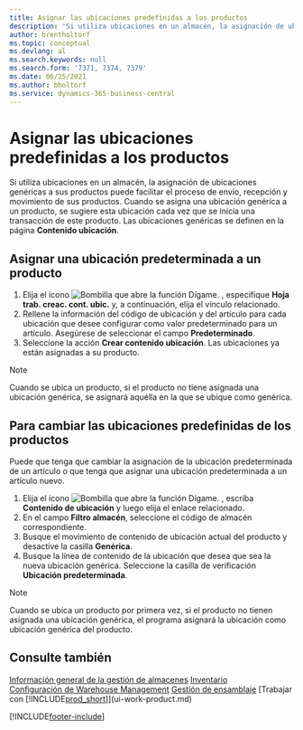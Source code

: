 ```yaml
---
title: Asignar las ubicaciones predefinidas a los productos
description: 'Si utiliza ubicaciones en un almacén, la asignación de ubicaciones genéricas a sus productos puede facilitar el proceso de envío, recepción y movimiento de sus productos.'
author: brentholtorf
ms.topic: conceptual
ms.devlang: al
ms.search.keywords: null
ms.search.form: '7371, 7374, 7379'
ms.date: 06/25/2021
ms.author: bholtorf
ms.service: dynamics-365-business-central
---
```

# <a name="assign-default-bins-to-items"></a>Asignar las ubicaciones predefinidas a los productos
Si utiliza ubicaciones en un almacén, la asignación de ubicaciones genéricas a sus productos puede facilitar el proceso de envío, recepción y movimiento de sus productos. Cuando se asigna una ubicación genérica a un producto, se sugiere esta ubicación cada vez que se inicia una transacción de este producto. Las ubicaciones genéricas se definen en la página **Contenido ubicación**.  

## <a name="to-assign-a-default-bin-to-an-item"></a>Asignar una ubicación predeterminada a un producto
1.  Elija el icono ![Bombilla que abre la función Dígame.](media/ui-search/search_small.png "Dígame qué desea hacer") , especifique **Hoja trab. creac. cont. ubic.** y, a continuación, elija el vínculo relacionado.  
2.  Rellene la información del código de ubicación y del artículo para cada ubicación que desee configurar como valor predeterminado para un artículo. Asegúrese de seleccionar el campo **Predeterminado**.  
3.  Seleccione la acción **Crear contenido ubicación**. Las ubicaciones ya están asignadas a su producto.  

> [!NOTE]  
>  Cuando se ubica un producto, si el producto no tiene asignada una ubicación genérica, se asignará aquélla en la que se ubique como genérica.  

## <a name="to-change-the-default-bin-for-an-item"></a>Para cambiar las ubicaciones predefinidas de los productos
Puede que tenga que cambiar la asignación de la ubicación predeterminada de un artículo o que tenga que asignar una ubicación predeterminada a un artículo nuevo.
1.  Elija el icono ![Bombilla que abre la función Dígame.](media/ui-search/search_small.png "Dígame qué desea hacer") , escriba **Contenido de ubicación** y luego elija el enlace relacionado.  
2.  En el campo **Filtro almacén**, seleccione el código de almacén correspondiente.  
3.  Busque el movimiento de contenido de ubicación actual del producto y desactive la casilla **Genérica**.  
4.  Busque la línea de contenido de la ubicación que desea que sea la nueva ubicación genérica. Seleccione la casilla de verificación **Ubicación predeterminada**.  

> [!NOTE]  
>  Cuando se ubica un producto por primera vez, si el producto no tienen asignada una ubicación genérica, el programa asignará la ubicación como ubicación genérica del producto.  

## <a name="see-also"></a>Consulte también
[Información general de la gestión de almacenes](design-details-warehouse-management.md)
[Inventario](inventory-manage-inventory.md)  
[Configuración de Warehouse Management](warehouse-setup-warehouse.md) 
[Gestión de ensamblaje](assembly-assemble-items.md)
[Trabajar con [!INCLUDE[prod_short](includes/prod_short.md)]](ui-work-product.md)


[!INCLUDE[footer-include](includes/footer-banner.md)]
